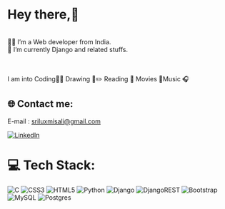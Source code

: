 #  Hey there,💫
 <br>👩‍💻 I’m a Web developer from India.<br>
 🌱 I’m currently Django and related stuffs.
 
 <br><br>I am into Coding👩‍💻 Drawing 🎨✏️ Reading 📔 Movies 🍿Music 🎧


## 🌐 Contact me:
E-mail : <a href=mail:sriluxmisali@gmail.com>sriluxmisali@gmail.com</a><br>

[![LinkedIn](https://img.shields.io/badge/LinkedIn-%230077B5.svg?logo=linkedin&logoColor=white)](https://linkedin.com/in/linkedin.com/in/sreelakshmi-sali) 

# 💻 Tech Stack:
![C](https://img.shields.io/badge/c-%2300599C.svg?style=flat-square&logo=c&logoColor=white) ![CSS3](https://img.shields.io/badge/css3-%231572B6.svg?style=flat-square&logo=css3&logoColor=white) ![HTML5](https://img.shields.io/badge/html5-%23E34F26.svg?style=flat-square&logo=html5&logoColor=white) ![Python](https://img.shields.io/badge/python-3670A0?style=flat-square&logo=python&logoColor=ffdd54) ![Django](https://img.shields.io/badge/django-%23092E20.svg?style=flat-square&logo=django&logoColor=white) ![DjangoREST](https://img.shields.io/badge/DJANGO-REST-ff1709?style=flat-square&logo=django&logoColor=white&color=ff1709&labelColor=gray) ![Bootstrap](https://img.shields.io/badge/bootstrap-%23563D7C.svg?style=flat-square&logo=bootstrap&logoColor=white) ![MySQL](https://img.shields.io/badge/mysql-%2300f.svg?style=flat-square&logo=mysql&logoColor=white) ![Postgres](https://img.shields.io/badge/postgres-%23316192.svg?style=flat-square&logo=postgresql&logoColor=white)
